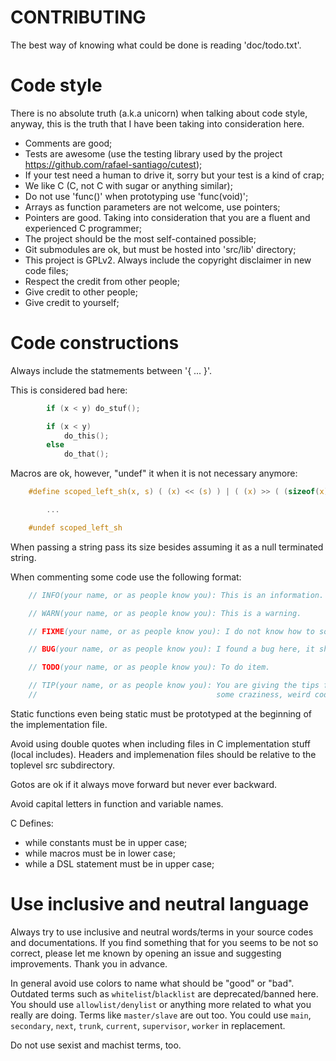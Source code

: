 # CONTRIBUTING

The best way of knowing what could be done is reading 'doc/todo.txt'.

# Code style

There is no absolute truth (a.k.a unicorn) when talking about code style, anyway, this is the truth that I have
been taking into consideration here.

- Comments are good;
- Tests are awesome (use the testing library used by the project <https://github.com/rafael-santiago/cutest>);
- If your test need a human to drive it, sorry but your test is a kind of crap;
- We like C (C, not C with sugar or anything similar);
- Do not use 'func()' when prototyping use 'func(void)';
- Arrays as function parameters are not welcome, use pointers;
- Pointers are good. Taking into consideration that you are a fluent and experienced C programmer;
- The project should be the most self-contained possible;
- Git submodules are ok, but must be hosted into 'src/lib' directory;
- This project is GPLv2. Always include the copyright disclaimer in new code files;
- Respect the credit from other people;
- Give credit to other people;
- Give credit to yourself;

# Code constructions

Always include the statmements between '{ ... }'.

This is considered bad here:

```c
        if (x < y) do_stuf();

        if (x < y)
            do_this();
        else
            do_that();
```

Macros are ok, however, "undef" it when it is not necessary anymore:

```c
    #define scoped_left_sh(x, s) ( (x) << (s) ) | ( (x) >> ( (sizeof(x) << 3) - (s) ) )

        ...

    #undef scoped_left_sh
```

When passing a string pass its size besides assuming it as a null terminated string.

When commenting some code use the following format:

```c
    // INFO(your name, or as people know you): This is an information.

    // WARN(your name, or as people know you): This is a warning.

    // FIXME(your name, or as people know you): I do not know how to solve it.

    // BUG(your name, or as people know you): I found a bug here, it should be fixed.

    // TODO(your name, or as people know you): To do item.

    // TIP(your name, or as people know you): You are giving the tips for people understand
    //                                        some craziness, weird code chunk.
```

Static functions even being static must be prototyped at the beginning of the implementation file.

Avoid using double quotes when including files in C implementation stuff (local includes). Headers
and implemenation files should be relative to the toplevel src subdirectory.

Gotos are ok if it always move forward but never ever backward.

Avoid capital letters in function and variable names.

C Defines:

- while constants must be in upper case;
- while macros must be in lower case;
- while a DSL statement must be in upper case;

# Use inclusive and neutral language

Always try to use inclusive and neutral words/terms in your source codes and documentations. If you find something that
for you seems to be not so correct, please let me known by opening an issue and suggesting improvements. Thank you in
advance.

In general avoid use colors to name what should be "good" or "bad". Outdated terms such as ``whitelist``/``blacklist``
are deprecated/banned here. You should use ``allowlist/denylist`` or anything more related to what you really are doing. Terms
like ``master/slave`` are out too. You could use ``main``, ``secondary``, ``next``, ``trunk``, ``current``, ``supervisor``,
``worker`` in replacement.

Do not use sexist and machist terms, too.
